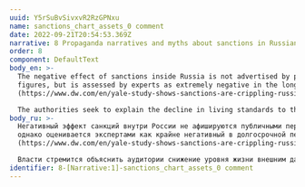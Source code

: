 ```yaml
---
uuid: Y5rSuBvSivxvR2RzGPNxu
name: sanctions_chart_assets_0 comment
date: 2022-09-21T20:54:53.369Z
narrative: 8 Propaganda narratives and myths about sanctions in Russian-language media
order: 8
component: DefaultText
body_en: >-
  The negative effect of sanctions inside Russia is not advertised by public
  figures, but is assessed by experts as extremely negative in the long term
  (https://www.dw.com/en/yale-study-shows-sanctions-are-crippling-russias-economy/a-62623738).\

  The authorities seek to explain the decline in living standards to the audience through external pressure and injustice from unfriendly countries.
body_ru: >-
  Негативный эффект санкций внутри России не афишируются публичными персонами,
  однако оценивается экспертами как крайне негативный в долгосрочной перспективе
  (https://www.dw.com/en/yale-study-shows-sanctions-are-crippling-russias-economy/a-62623738).\

  Власти стремится объяснить аудитории снижение уровня жизни внешним давлением и несправедливостью недружественных стран.
identifier: 8-[Narrative:1]-sanctions_chart_assets_0 comment
---
```

